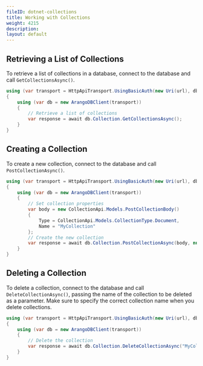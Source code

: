 ```yaml
---
fileID: dotnet-collections
title: Working with Collections
weight: 4215
description: 
layout: default
---
```

## Retrieving a List of Collections

To retrieve a list of collections in a database, connect to the database and
call `GetCollectionsAsync()`.

```csharp
using (var transport = HttpApiTransport.UsingBasicAuth(new Uri(url), dbName, username, password))
{
    using (var db = new ArangoDBClient(transport))
    {
        // Retrieve a list of collections
        var response = await db.Collection.GetCollectionsAsync();
    }
}
```

## Creating a Collection

To create a new collection, connect to the database and call `PostCollectionAsync()`.

```csharp
using (var transport = HttpApiTransport.UsingBasicAuth(new Uri(url), dbName, username, password))
{
    using (var db = new ArangoDBClient(transport))
    {
        // Set collection properties
        var body = new CollectionApi.Models.PostCollectionBody()
        {
            Type = CollectionApi.Models.CollectionType.Document,
            Name = "MyCollection"
        };
        // Create the new collection
        var response = await db.Collection.PostCollectionAsync(body, null);
    }
}
```

## Deleting a Collection

To delete a collection, connect to the database and call `DeleteCollectionAsync()`,
passing the name of the collection to be deleted as a parameter. Make sure to
specify the correct collection name when you delete collections.

```csharp
using (var transport = HttpApiTransport.UsingBasicAuth(new Uri(url), dbName, username, password))
{
    using (var db = new ArangoDBClient(transport))
    {
        // Delete the collection
        var response = await db.Collection.DeleteCollectionAsync("MyCollection");
    }
}
```
